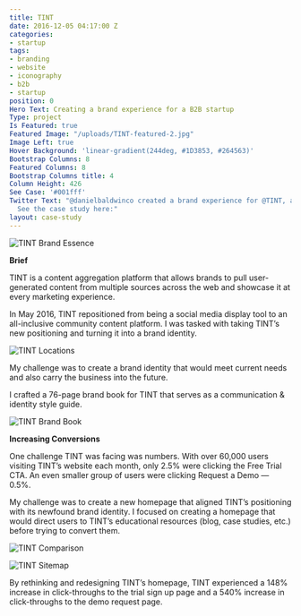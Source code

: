 ```yaml
---
title: TINT
date: 2016-12-05 04:17:00 Z
categories:
- startup
tags:
- branding
- website
- iconography
- b2b
- startup
position: 0
Hero Text: Creating a brand experience for a B2B startup
Type: project
Is Featured: true
Featured Image: "/uploads/TINT-featured-2.jpg"
Image Left: true
Hover Background: 'linear-gradient(244deg, #1D3853, #264563)'
Bootstrap Columns: 8
Featured Columns: 8
Bootstrap Columns title: 4
Column Height: 426
See Case: '#001fff'
Twitter Text: "@danielbaldwinco created a brand experience for @TINT, a B2B startup.
  See the case study here:"
layout: case-study
---
```


![TINT Brand Essence](/uploads/TINT-brand-essence.jpg)

**Brief**

TINT is a content aggregation platform that allows brands to pull user-generated content from multiple sources across the web and showcase it at every marketing experience. 

In May 2016, TINT repositioned from being a social media display tool to an all-inclusive community content platform. I was tasked with taking TINT’s new positioning and turning it into a brand identity.

![TINT Locations](/uploads/TINT-locations.gif)

My challenge was to create a brand identity that would meet current needs and also carry the business into the future.

I crafted a 76-page brand book for TINT that serves as a communication & identity style guide.

![TINT Brand Book](/uploads/TINT-brand-book.jpg)

**Increasing Conversions**

One challenge TINT was facing was numbers. With over 60,000 users visiting TINT’s website each month, only 2.5% were clicking the Free Trial CTA. An even smaller group of users were clicking Request a Demo — 0.5%. 

My challenge was to create a new homepage that aligned TINT’s positioning with its newfound brand identity. I focused on creating a homepage that would direct users to TINT’s educational resources (blog, case studies, etc.) before trying to convert them.

![TINT Comparison](/uploads/tint-comparison-b82b64.jpg)

![TINT Sitemap](/uploads/TINT-sitemap.jpg)


By rethinking and redesigning TINT’s homepage, TINT experienced a 148% increase in click-throughs to the trial sign up page and a 540% increase in click-throughs to the demo request page.